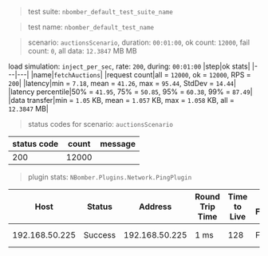 > test suite: `nbomber_default_test_suite_name`

> test name: `nbomber_default_test_name`

> scenario: `auctionsScenario`, duration: `00:01:00`, ok count: `12000`, fail count: `0`, all data: `12.3847` MB MB

load simulation: `inject_per_sec`, rate: `200`, during: `00:01:00`
|step|ok stats|
|---|---|
|name|`fetchAuctions`|
|request count|all = `12000`, ok = `12000`, RPS = `200`|
|latency|min = `7.18`, mean = `41.26`, max = `95.44`, StdDev = `14.44`|
|latency percentile|50% = `41.95`, 75% = `50.85`, 95% = `60.38`, 99% = `87.49`|
|data transfer|min = `1.05` KB, mean = `1.057` KB, max = `1.058` KB, all = `12.3847` MB|
> status codes for scenario: `auctionsScenario`

|status code|count|message|
|---|---|---|
|200|12000||

> plugin stats: `NBomber.Plugins.Network.PingPlugin`

|Host|Status|Address|Round Trip Time|Time to Live|Don't Fragment|Buffer Size|
|---|---|---|---|---|---|---|
|192.168.50.225|Success|192.168.50.225|1 ms|128|False|32 bytes|

